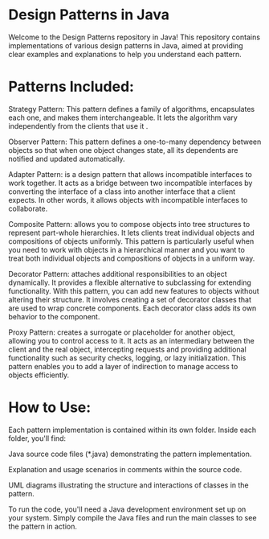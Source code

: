 
# Design Patterns in Java
 


Welcome to the Design Patterns repository in Java! This repository contains implementations of various design patterns in Java, aimed at providing clear examples and explanations to help you understand each pattern.

# Patterns Included:

Strategy Pattern: This pattern defines a family of algorithms, encapsulates each one, and makes them interchangeable. It lets the algorithm vary independently from the clients that use it .

Observer Pattern: This pattern defines a one-to-many dependency between objects so that when one object changes state, all its dependents are notified and updated automatically.

Adapter Pattern: is a design pattern that allows incompatible interfaces to work together. It acts as a bridge between two incompatible interfaces by converting the interface of a class into another interface that a client expects. In other words, it allows objects with incompatible interfaces to collaborate.

Composite Pattern: allows you to compose objects into tree structures to represent part-whole hierarchies. It lets clients treat individual objects and compositions of objects uniformly. This pattern is particularly useful when you need to work with objects in a hierarchical manner and you want to treat both individual objects and compositions of objects in a uniform way.

Decorator Pattern: attaches additional responsibilities to an object dynamically. It provides a flexible alternative to subclassing for extending functionality. With this pattern, you can add new features to objects without altering their structure. It involves creating a set of decorator classes that are used to wrap concrete components. Each decorator class adds its own behavior to the component.

Proxy Pattern: creates a surrogate or placeholder for another object, allowing you to control access to it. It acts as an intermediary between the client and the real object, intercepting requests and providing additional functionality such as security checks, logging, or lazy initialization. This pattern enables you to add a layer of indirection to manage access to objects efficiently.




# How to Use:


Each pattern implementation is contained within its own folder. Inside each folder, you'll find:

Java source code files (*.java) demonstrating the pattern implementation.

Explanation and usage scenarios in comments within the source code.

UML diagrams illustrating the structure and interactions of classes in the pattern.

To run the code, you'll need a Java development environment set up on your system. Simply compile the Java files and run the main classes to see the pattern in action.
